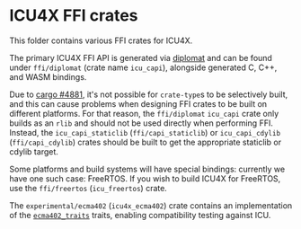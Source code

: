 # ICU4X FFI crates

This folder contains various FFI crates for ICU4X.

The primary ICU4X FFI API is generated via [diplomat](https://github.com/rust-diplomat/diplomat/) and can be found under `ffi/diplomat` (crate name `icu_capi`), alongside generated C, C++, and WASM bindings.

Due to [cargo #4881](https://github.com/rust-lang/cargo/issues/4881), it's not possible for `crate-type`s to be selectively built, and this can cause problems when designing FFI crates to be built on different platforms. For that reason, the `ffi/diplomat` `icu_capi` crate only builds as an `rlib` and should not be used directly when performing FFI. Instead, the `icu_capi_staticlib` (`ffi/capi_staticlib`) or `icu_capi_cdylib` (`ffi/capi_cdylib`) crates should be built to get the appropriate staticlib or cdylib target.

Some platforms and build systems will have special bindings: currently we have one such case: FreeRTOS. If you wish to build ICU4X for FreeRTOS, use the `ffi/freertos` (`icu_freertos`) crate.

The `experimental/ecma402` (`icu4x_ecma402`) crate contains an implementation of the [`ecma402_traits`](https://docs.rs/ecma402_traits) traits, enabling compatibility testing against ICU.
